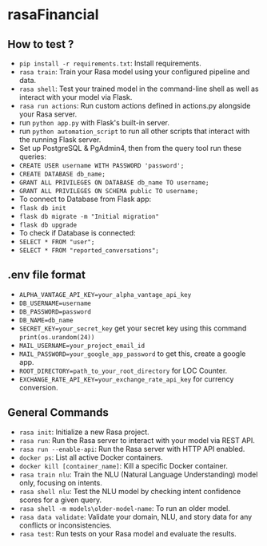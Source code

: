 # rasaFinancial

## How to test ?

- `pip install -r requirements.txt`: Install requirements.
- `rasa train`: Train your Rasa model using your configured pipeline and data.
- `rasa shell`: Test your trained model in the command-line shell as well as interact with your model via Flask.
- `rasa run actions`: Run custom actions defined in actions.py alongside your Rasa server.
- run `python app.py` with Flask's built-in server.
- run `python automation_script` to run all other scripts that interact with the running Flask server.
- Set up PostgreSQL & PgAdmin4, then from the query tool run these queries:
- `CREATE USER username WITH PASSWORD 'password';`
- `CREATE DATABASE db_name;`
- `GRANT ALL PRIVILEGES ON DATABASE db_name TO username;`
- `GRANT ALL PRIVILEGES ON SCHEMA public TO username;`
- To connect to Database from Flask app:
- `flask db init`
- `flask db migrate -m "Initial migration"`
- `flask db upgrade`
- To check if Database is connected:
- `SELECT * FROM "user";`
- `SELECT * FROM "reported_conversations";`

## .env file format

- `ALPHA_VANTAGE_API_KEY=your_alpha_vantage_api_key`
- `DB_USERNAME=username`
- `DB_PASSWORD=password`
- `DB_NAME=db_name`
- `SECRET_KEY=your_secret_key` get your secret key using this command `print(os.urandom(24))`
- `MAIL_USERNAME=your_project_email_id`
- `MAIL_PASSWORD=your_google_app_password` to get this, create a google app.
- `ROOT_DIRECTORY=path_to_your_root_directory` for LOC Counter.
- `EXCHANGE_RATE_API_KEY=your_exchange_rate_api_key` for currency conversion.

## General Commands

- `rasa init`: Initialize a new Rasa project.
- `rasa run`: Run the Rasa server to interact with your model via REST API.
- `rasa run --enable-api`: Run the Rasa server with HTTP API enabled.
- `docker ps`: List all active Docker containers.
- `docker kill [container_name]`: Kill a specific Docker container.
- `rasa train nlu`: Train the NLU (Natural Language Understanding) model only, focusing on intents.
- `rasa shell nlu`: Test the NLU model by checking intent confidence scores for a given query.
- `rasa shell -m models\older-model-name`: To run an older model.
- `rasa data validate`: Validate your domain, NLU, and story data for any conflicts or inconsistencies.
- `rasa test`: Run tests on your Rasa model and evaluate the results.
